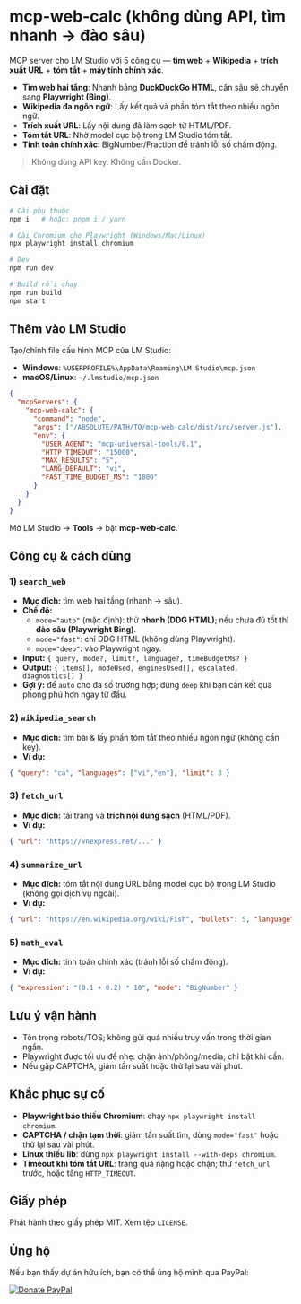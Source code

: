 # mcp-web-calc (không dùng API, tìm nhanh → đào sâu)

MCP server cho LM Studio với 5 công cụ — **tìm web** + **Wikipedia** + **trích xuất URL** + **tóm tắt** + **máy tính chính xác**.
- **Tìm web hai tầng**: Nhanh bằng **DuckDuckGo HTML**, cần sâu sẽ chuyển sang **Playwright (Bing)**.  
- **Wikipedia đa ngôn ngữ**: Lấy kết quả và phần tóm tắt theo nhiều ngôn ngữ.  
- **Trích xuất URL**: Lấy nội dung đã làm sạch từ HTML/PDF.  
- **Tóm tắt URL**: Nhờ model cục bộ trong LM Studio tóm tắt.  
- **Tính toán chính xác**: BigNumber/Fraction để tránh lỗi số chấm động.

> Không dùng API key. Không cần Docker.

## Cài đặt

```bash
# Cài phụ thuộc
npm i   # hoặc: pnpm i / yarn

# Cài Chromium cho Playwright (Windows/Mac/Linux)
npx playwright install chromium

# Dev
npm run dev

# Build rồi chạy
npm run build
npm start
```

## Thêm vào LM Studio

Tạo/chỉnh file cấu hình MCP của LM Studio:

- **Windows**: `%USERPROFILE%\AppData\Roaming\LM Studio\mcp.json`  
- **macOS/Linux**: `~/.lmstudio/mcp.json`

```json
{
  "mcpServers": {
    "mcp-web-calc": {
      "command": "node",
      "args": ["/ABSOLUTE/PATH/TO/mcp-web-calc/dist/src/server.js"],
      "env": {
        "USER_AGENT": "mcp-universal-tools/0.1",
        "HTTP_TIMEOUT": "15000",
        "MAX_RESULTS": "5",
        "LANG_DEFAULT": "vi",
        "FAST_TIME_BUDGET_MS": "1800"
      }
    }
  }
}
```

Mở LM Studio → **Tools** → bật **mcp-web-calc**.

## Công cụ & cách dùng

### 1) `search_web`
- **Mục đích:** tìm web hai tầng (nhanh → sâu).  
- **Chế độ:**
  - `mode="auto"` (mặc định): thử **nhanh (DDG HTML)**; nếu chưa đủ tốt thì **đào sâu (Playwright Bing)**.
  - `mode="fast"`: chỉ DDG HTML (không dùng Playwright).
  - `mode="deep"`: vào Playwright ngay.
- **Input:** `{ query, mode?, limit?, language?, timeBudgetMs? }`
- **Output:** `{ items[], modeUsed, enginesUsed[], escalated, diagnostics[] }`
- **Gợi ý:** để `auto` cho đa số trường hợp; dùng `deep` khi bạn cần kết quả phong phú hơn ngay từ đầu.

### 2) `wikipedia_search`
- **Mục đích:** tìm bài & lấy phần tóm tắt theo nhiều ngôn ngữ (không cần key).  
- **Ví dụ:**
```json
{ "query": "cá", "languages": ["vi","en"], "limit": 3 }
```

### 3) `fetch_url`
- **Mục đích:** tải trang và **trích nội dung sạch** (HTML/PDF).  
- **Ví dụ:**
```json
{ "url": "https://vnexpress.net/..." }
```

### 4) `summarize_url`
- **Mục đích:** tóm tắt nội dung URL bằng model cục bộ trong LM Studio (không gọi dịch vụ ngoài).  
- **Ví dụ:**
```json
{ "url": "https://en.wikipedia.org/wiki/Fish", "bullets": 5, "language": "vi" }
```

### 5) `math_eval`
- **Mục đích:** tính toán chính xác (tránh lỗi số chấm động).  
- **Ví dụ:**
```json
{ "expression": "(0.1 + 0.2) * 10", "mode": "BigNumber" }
```

## Lưu ý vận hành
- Tôn trọng robots/TOS; không gửi quá nhiều truy vấn trong thời gian ngắn.  
- Playwright được tối ưu để nhẹ: chặn ảnh/phông/media; chỉ bật khi cần.  
- Nếu gặp CAPTCHA, giảm tần suất hoặc thử lại sau vài phút.

## Khắc phục sự cố
- **Playwright báo thiếu Chromium**: chạy `npx playwright install chromium`.
- **CAPTCHA / chặn tạm thời**: giảm tần suất tìm, dùng `mode="fast"` hoặc thử lại sau vài phút.
- **Linux thiếu lib**: dùng `npx playwright install --with-deps chromium`.
- **Timeout khi tóm tắt URL**: trang quá nặng hoặc chặn; thử `fetch_url` trước, hoặc tăng `HTTP_TIMEOUT`.

## Giấy phép
Phát hành theo giấy phép MIT. Xem tệp `LICENSE`.

## Ủng hộ
Nếu bạn thấy dự án hữu ích, bạn có thể ủng hộ mình qua PayPal:

[![Donate PayPal](https://img.shields.io/badge/Donate-PayPal-00457C?logo=paypal&logoColor=white)](https://www.paypal.com/paypalme/pooseart)
